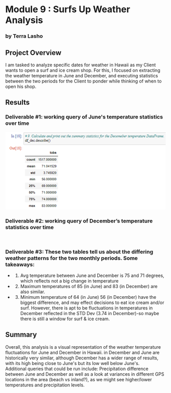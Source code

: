 # Module 9 : Surfs Up Weather Analysis

### by Terra Lasho

## Project Overview

I am tasked to analyze specific dates for weather in Hawaii as my Client wants to open a surf and ice cream shop. For this, I focused on extracting the weather temperature in June and December, and executing statistics between the two periods for the Client to ponder while thinking of when to open his shop.

## Results

### Deliverable #1: working query of June's temperature statistics over time
![](https://github.com/Beetleee/Surfs_Up/blob/main/Resources/Dec%20stats.png)

### Deliverable #2: working query of December’s temperature statistics over time
![]()

### Deliverable #3: These two tables tell us about the differing weather patterns for the two monthly periods. Some takeaways:
- 1) Avg temperature between June and December is 75 and 71 degrees, which reflects not a big change in temperature
- 2) Maximum temperatures of 85 (in June) and 83 (in December) are also similar.
- 3) Minimum temperature of 64 (in June) 56 (in December) have the biggest difference, and may effect decisions to eat ice cream and/or surf. However, there is apt to be fluctuations in temperatures in December reflected in the STD Dev (3.74 in December)-so maybe there is still a window for surf & ice cream.

## Summary
Overall, this analysis is a visual representation of the weather temperature fluctuations for June and December in Hawaii.  in December and June are historically very similar, although December has a wider range of results, with its high being close to June's but its low well below June's.  
Additional queries that could be run include: Precipitation difference between June and December as well as a look at variances in different GPS locations in the area (beach vs inland?), as we might see higher/lower temperatures and precipitation levels. 

